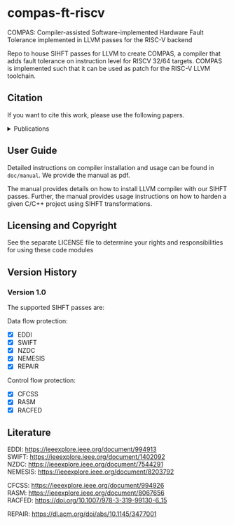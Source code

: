 # compas-ft-riscv
COMPAS: Compiler-assisted Software-implemented Hardware Fault Tolerance implemented in LLVM passes for the RISC-V backend

Repo to house SIHFT passes for LLVM to create COMPAS, a compiler that adds fault tolerance on instruction level for RISCV 32/64 targets.
COMPAS is implemented such that it can be used as patch for the RISC-V LLVM toolchain.

## Citation
If you want to cite this work, please use the following papers.

<details>
<summary>Publications</summary>
<p>

```
@inproceedings{compas2022,
  author={Sharif, Uzair and Mueller-Gritschneder, Daniel and Schlichtmann, Ulf},
  booktitle={2022 11th Mediterranean Conference on Embedded Computing (MECO)}, 
  title={COMPAS: Compiler-assisted Software-implemented Hardware Fault Tolerance for RISC-V}, 
  year={2022},
  volume={},
  number={},
  pages={1-4},
  doi={10.1109/MECO55406.2022.9797144}}

@inproceedings{compasec2023,
  author = {Geier, Johannes and Auer, Lukas and Mueller-Gritschneder, Daniel and Sharif, Uzair and Schlichtmann, Ulf},
  title = {CompaSeC: A Compiler-Assisted Security Countermeasure to Address Instruction Skip Fault Attacks on RISC-V},
  year = {2023},
  isbn = {9781450397834},
  publisher = {Association for Computing Machinery},
  address = {New York, NY, USA},
  url = {https://doi.org/10.1145/3566097.3567925},
  doi = {10.1145/3566097.3567925},
  booktitle = {Proceedings of the 28th Asia and South Pacific Design Automation Conference},
  pages = {676–682},
  numpages = {7},
  keywords = {RISC-V, compiler, fault injection attack, redundancy},
  location = {Tokyo, Japan},
  series = {ASPDAC '23}
}
```

</p>
</details>

## User Guide
Detailed instructions on compiler installation and usage can be found in `doc/manual`. We provide the manual as pdf.

<!--
After cloning the repo, generate the user manual in `doc/manual` using latex compiler. For example, we used [`latexmk`](https://mg.readthedocs.io/latexmk.html) utitlity to generate the manual pdf in some build location using
```shell
$ latexmk -pdf doc/manual/main.tex -outdir=build/
```
-->

The manual provides details on how to install LLVM compiler with our SIHFT passes. Further, the manual provides usage instructions on how to harden a given C/C++ project using SIHFT transformations.

## Licensing and Copyright
See the separate LICENSE file to determine your rights and responsibilities for using these code modules

## Version History

### Version 1.0 
The supported SIHFT passes are:

Data flow protection:
- [x] EDDI
- [x] SWIFT
- [x] NZDC
- [x] NEMESIS
- [x] REPAIR

Control flow protection:
- [x] CFCSS
- [x] RASM
- [x] RACFED

## Literature
EDDI: https://ieeexplore.ieee.org/document/994913  
SWIFT: https://ieeexplore.ieee.org/document/1402092  
NZDC: https://ieeexplore.ieee.org/document/7544291  
NEMESIS: https://ieeexplore.ieee.org/document/8203792  

CFCSS: https://ieeexplore.ieee.org/document/994926  
RASM: https://ieeexplore.ieee.org/document/8067656  
RACFED: https://doi.org/10.1007/978-3-319-99130-6_15  

REPAIR: https://dl.acm.org/doi/abs/10.1145/3477001
